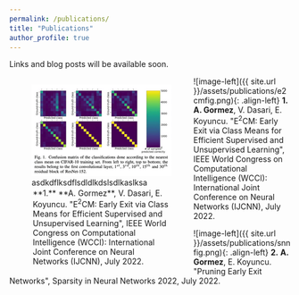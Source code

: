 ```yaml
---
permalink: /publications/
title: "Publications"
author_profile: true
---
```


Links and blog posts will be available soon.

<style>
figcaption {
  padding: 2px;
  text-align: left;
}
</style>

<figure style="width: 250px; float: left" class="align-left">
  <img src="/assets/publications/e2cmfig.png" alt=""></a>
  asdkdflksdflsdldlkdslsdlkaslksa
  <figcaption>**1.** **A. Gormez**, V. Dasari, E. Koyuncu. "E<sup>2</sup>CM: Early Exit via Class Means for Efficient Supervised and Unsupervised Learning", IEEE World Congress on Computational Intelligence (WCCI): International Joint Conference on Neural Networks (IJCNN), July 2022.</figcaption>
</figure>

![image-left]({{ site.url }}/assets/publications/e2cmfig.png){: .align-left} **1.** **A. Gormez**, V. Dasari, E. Koyuncu. "E<sup>2</sup>CM: Early Exit via Class Means for Efficient Supervised and Unsupervised Learning", IEEE World Congress on Computational Intelligence (WCCI): International Joint Conference on Neural Networks (IJCNN), July 2022.

![image-left]({{ site.url }}/assets/publications/snnfig.png){: .align-left} **2.** **A. Gormez**, E. Koyuncu. "Pruning Early Exit Networks", Sparsity in Neural Networks 2022, July 2022.


